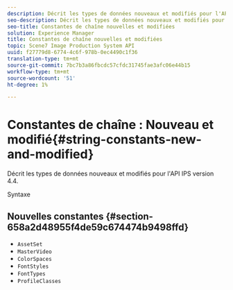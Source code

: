 ```yaml
---
description: Décrit les types de données nouveaux et modifiés pour l'API IPS version 4.4.
seo-description: Décrit les types de données nouveaux et modifiés pour l'API IPS version 4.4.
seo-title: Constantes de chaîne nouvelles et modifiées
solution: Experience Manager
title: Constantes de chaîne nouvelles et modifiées
topic: Scene7 Image Production System API
uuid: f27779d8-6774-4c6f-978b-0ec4490c1f36
translation-type: tm+mt
source-git-commit: 7bc7b3a86fbcdc57cfdc31745fae3afc06e44b15
workflow-type: tm+mt
source-wordcount: '51'
ht-degree: 1%

---
```



# Constantes de chaîne : Nouveau et modifié{#string-constants-new-and-modified}

Décrit les types de données nouveaux et modifiés pour l&#39;API IPS version 4.4.

Syntaxe

## Nouvelles constantes {#section-658a2d48955f4de59c674474b9498ffd}

* `AssetSet`
* `MasterVideo`
* `ColorSpaces`
* `FontStyles`
* `FontTypes`
* `ProfileClasses`

<!--
Note: Can't tell from original docs if these are new or changes. Calling 'em new by default.
-->

